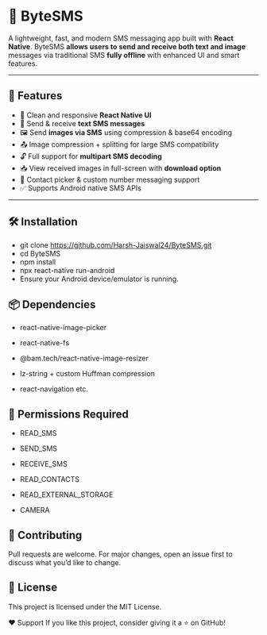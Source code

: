 # 📩 ByteSMS

A lightweight, fast, and modern SMS messaging app built with **React Native**. ByteSMS **allows users to send and receive both text and image** messages via traditional SMS **fully offline** with enhanced UI and smart features.

---

## 🚀 Features

- 📱 Clean and responsive **React Native UI**
- 💬 Send & receive **text SMS messages**
- 🖼️ Send **images via SMS** using compression & base64 encoding
- 📤 Image compression + splitting for large SMS compatibility
- 🔓 Full support for **multipart SMS decoding**
- 📥 View received images in full-screen with **download option**
- 📇 Contact picker & custom number messaging support
- ✅ Supports Android native SMS APIs

---


## 🛠️ Installation


- git clone https://github.com/Harsh-Jaiswal24/ByteSMS.git
- cd ByteSMS
- npm install
- npx react-native run-android
- Ensure your Android device/emulator is running.

## 📦 Dependencies
- react-native-image-picker

- react-native-fs

- @bam.tech/react-native-image-resizer

- lz-string + custom Huffman compression

- react-navigation etc.

## 🔐 Permissions Required

- READ_SMS

- SEND_SMS

- RECEIVE_SMS

- READ_CONTACTS

- READ_EXTERNAL_STORAGE

- CAMERA




## 🤝 Contributing
Pull requests are welcome. For major changes, open an issue first to discuss what you’d like to change.


## 📄 License
This project is licensed under the MIT License.


❤️ Support
If you like this project, consider giving it a ⭐️ on GitHub!

